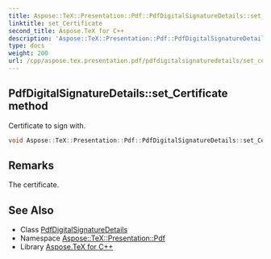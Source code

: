 ```yaml
---
title: Aspose::TeX::Presentation::Pdf::PdfDigitalSignatureDetails::set_Certificate method
linktitle: set_Certificate
second_title: Aspose.TeX for C++
description: 'Aspose::TeX::Presentation::Pdf::PdfDigitalSignatureDetails::set_Certificate method. Certificate to sign with in C++.'
type: docs
weight: 200
url: /cpp/aspose.tex.presentation.pdf/pdfdigitalsignaturedetails/set_certificate/
---
```

## PdfDigitalSignatureDetails::set_Certificate method


Certificate to sign with.

```cpp
void Aspose::TeX::Presentation::Pdf::PdfDigitalSignatureDetails::set_Certificate(System::SharedPtr<System::Security::Cryptography::X509Certificates::X509Certificate2> value)
```

## Remarks


The certificate. 
## See Also

* Class [PdfDigitalSignatureDetails](../)
* Namespace [Aspose::TeX::Presentation::Pdf](../../)
* Library [Aspose.TeX for C++](../../../)
